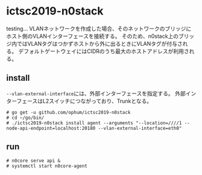 # ictsc2019-n0stack
testing...
VLANネットワークを作成した場合、そのネットワークのブリッジにホスト側のVLANインターフェースを接続する。
そのため、n0stack上のブリッジ内ではVLANタグはつかずホストから外に出るときにVLANタグが付与される。
デフォルトゲートウェイにはCIDRのうち最大のホストアドレスが利用される。


## install
`--vlan-external-interface`には、外部インターフェースを指定する。
外部インターフェースはL2スイッチにつながっており、Trunkとなる。
```
# go get -u github.com/ophum/ictsc2019-n0stack
# cd ~/go/bin/
# ./ictsc2019-n0stack install agent --arguments "--location=////1 --node-api-endpoint=localhost:20180 --vlan-external-interface=eth0"
```

## run
```
# n0core serve api &
# systemctl start n0core-agent
```
